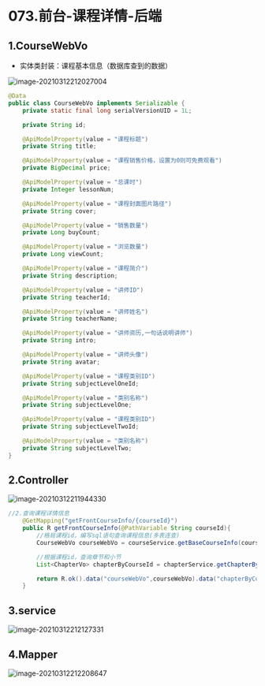 # 073.前台-课程详情-后端

## 1.CourseWebVo

* 实体类封装：课程基本信息（数据库查到的数据）

![image-20210312212027004](https://raw.githubusercontent.com/TWDH/Leetcode-From-Zero/pictures/img/image-20210312212027004.png)

```java
@Data
public class CourseWebVo implements Serializable {
    private static final long serialVersionUID = 1L;

    private String id;

    @ApiModelProperty(value = "课程标题")
    private String title;

    @ApiModelProperty(value = "课程销售价格，设置为0则可免费观看")
    private BigDecimal price;

    @ApiModelProperty(value = "总课时")
    private Integer lessonNum;

    @ApiModelProperty(value = "课程封面图片路径")
    private String cover;

    @ApiModelProperty(value = "销售数量")
    private Long buyCount;

    @ApiModelProperty(value = "浏览数量")
    private Long viewCount;

    @ApiModelProperty(value = "课程简介")
    private String description;

    @ApiModelProperty(value = "讲师ID")
    private String teacherId;

    @ApiModelProperty(value = "讲师姓名")
    private String teacherName;

    @ApiModelProperty(value = "讲师资历,一句话说明讲师")
    private String intro;

    @ApiModelProperty(value = "讲师头像")
    private String avatar;

    @ApiModelProperty(value = "课程类别ID")
    private String subjectLevelOneId;

    @ApiModelProperty(value = "类别名称")
    private String subjectLevelOne;

    @ApiModelProperty(value = "课程类别ID")
    private String subjectLevelTwoId;

    @ApiModelProperty(value = "类别名称")
    private String subjectLevelTwo;
}

```



## 2.Controller

![image-20210312211944330](https://raw.githubusercontent.com/TWDH/Leetcode-From-Zero/pictures/img/image-20210312211944330.png)

```java
//2.查询课程详情信息
    @GetMapping("getFrontCourseInfo/{courseId}")
    public R getFrontCourseInfo(@PathVariable String courseId){
        //格局课程id，编写sql语句查询课程信息(多表连查)
        CourseWebVo courseWebVo = courseService.getBaseCourseInfo(courseId);

        //根据课程id，查询章节和小节
        List<ChapterVo> chapterByCourseId = chapterService.getChapterByCourseId(courseId);

        return R.ok().data("courseWebVo",courseWebVo).data("chapterByCourseId",chapterByCourseId);
    }
```

## 3.service

![image-20210312212127331](https://raw.githubusercontent.com/TWDH/Leetcode-From-Zero/pictures/img/image-20210312212127331.png)

## 4.Mapper

![image-20210312212208647](https://raw.githubusercontent.com/TWDH/Leetcode-From-Zero/pictures/img/image-20210312212208647.png)